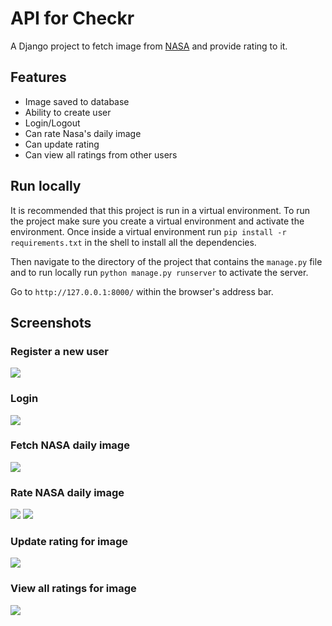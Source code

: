 # API for Checkr
A Django project to fetch image from [NASA](https://api.nasa.gov/index.html) and provide rating to it.

## Features
* Image saved to database
* Ability to create user
* Login/Logout
* Can rate Nasa's daily image
* Can update rating
* Can view all ratings from other users


## Run locally
It is recommended that this project is run in a virtual environment. To run the project make sure you create a virtual environment and activate the environment. Once inside a virtual environment run `pip install -r requirements.txt` in the shell to install all the dependencies. 

Then navigate to the directory of the project that contains the `manage.py` file and to run locally run `python manage.py runserver` to activate the server. 

Go to `http://127.0.0.1:8000/` within the browser's address bar. 

## Screenshots


### Register a new user
![](screenshots/register.png)

### Login
![](screenshots/login.png)

### Fetch NASA daily image
![](screenshots/fetch.png)

### Rate NASA daily image
![](screenshots/rate.png)
![](screenshots/rating_view.png)

### Update rating for image
![](screenshots/update.png)

### View all ratings for image
![](screenshots/all_ratings.png)